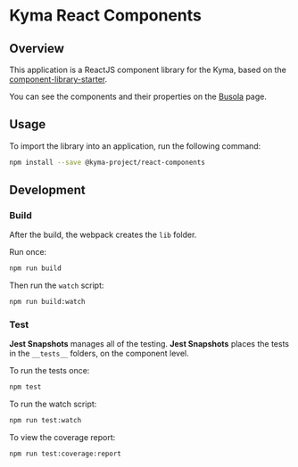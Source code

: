 # Kyma React Components

## Overview

This application is a ReactJS component library for the Kyma, based on the [component-library-starter](https://github.com/alanbsmith/component-library-starter).

You can see the components and their properties on the [Busola](https://kyma-project.github.io/busola) page.

## Usage

To import the library into an application, run the following command:

```bash
npm install --save @kyma-project/react-components
```

## Development

### Build

After the build, the webpack creates the `lib` folder.

Run once:

```bash
npm run build
```

Then run the `watch` script:

```bash
npm run build:watch
```

### Test

**Jest Snapshots** manages all of the testing. **Jest Snapshots** places the tests in the `__tests__` folders, on the component level.

To run the tests once:

```bash
npm test
```

To run the watch script:

```bash
npm run test:watch
```

To view the coverage report:

```bash
npm run test:coverage:report
```
